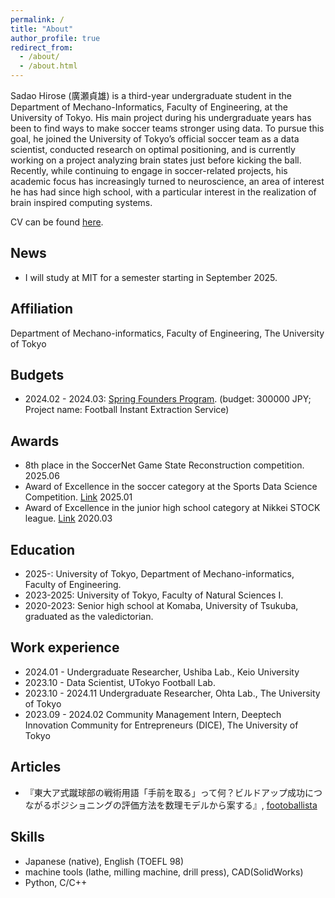 ```yaml
---
permalink: /
title: "About"
author_profile: true
redirect_from: 
  - /about/
  - /about.html
---
```


Sadao Hirose (廣瀬貞雄) is a third-year undergraduate student in the Department of Mechano-Informatics, Faculty of Engineering, at the University of Tokyo. His main project during his undergraduate years has been to find ways to make soccer teams stronger using data. To pursue this goal, he joined the University of Tokyo’s official soccer team as a data scientist, conducted research on optimal positioning, and is currently working on a project analyzing brain states just before kicking the ball. Recently, while continuing to engage in soccer-related projects, his academic focus has increasingly turned to neuroscience, an area of interest he has had since high school, with a particular interest in the realization of brain inspired computing systems.

CV can be found [here](https://docs.google.com/document/d/1MpqryIazkd2-YdEUbSvqURnHJHXbTkMwFbUs1mk_4G4/edit?usp=sharing).

News
-----
- I will study at MIT for a semester starting in September 2025.

Affiliation
-----
Department of Mechano-informatics, Faculty of Engineering, The University of Tokyo

Budgets
------
- 2024.02 - 2024.03: [Spring Founders Program](https://www.ducr.u-tokyo.ac.jp/activity/venture/sfp.html). (budget: 300000 JPY; Project name: Football Instant Extraction Service)

Awards
------
- 8th place in the SoccerNet Game State Reconstruction competition. 2025.06
- Award of Excellence in the soccer category at the Sports Data Science Competition. [Link](https://sports.ywebsys.net/news/archives/0027/) 2025.01
- Award of Excellence in the junior high school category at Nikkei STOCK league. [Link](https://manabow.com/sl/result/20/) 2020.03

Education
------
- 2025-: University of Tokyo, Department of Mechano-informatics, Faculty of Engineering.
- 2023-2025: University of Tokyo, Faculty of Natural Sciences I.
- 2020-2023: Senior high school at Komaba, University of Tsukuba, graduated as the valedictorian.

Work experience
------
- 2024.01 - Undergraduate Researcher, Ushiba Lab., Keio University
- 2023.10 - Data Scientist, UTokyo Football Lab.
- 2023.10 - 2024.11 Undergraduate Researcher, Ohta Lab., The University of Tokyo
- 2023.09 - 2024.02 Community Management Intern, Deeptech Innovation Community for Entrepreneurs (DICE), The University of Tokyo

Articles
------
- 『東大ア式蹴球部の戦術用語「手前を取る」って何？ビルドアップ成功につながるポジショニングの評価方法を数理モデルから案する』, [footoballista](https://www.footballista.jp/special/197356)

Skills
------
- Japanese (native), English (TOEFL 98)
- machine tools (lathe, milling machine, drill press), CAD(SolidWorks)
- Python, C/C++